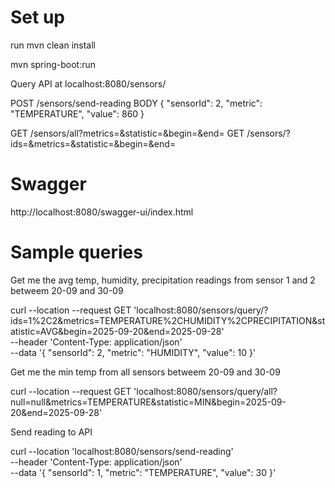 # Set up 
run mvn clean install

mvn spring-boot:run 

Query API at localhost:8080/sensors/ 

POST /sensors/send-reading 
BODY 
{
    "sensorId": 2,
    "metric": "TEMPERATURE",
    "value": 860
}

GET /sensors/all?metrics=&statistic=&begin=&end=
GET /sensors/?ids=&metrics=&statistic=&begin=&end=


# Swagger 
http://localhost:8080/swagger-ui/index.html

# Sample queries

Get me the avg temp, humidity, precipitation readings from sensor 1 and 2 betweem 20-09 and 30-09 

curl --location --request GET 'localhost:8080/sensors/query/?ids=1%2C2&metrics=TEMPERATURE%2CHUMIDITY%2CPRECIPITATION&statistic=AVG&begin=2025-09-20&end=2025-09-28' \
--header 'Content-Type: application/json' \
--data '{
    "sensorId": 2,
    "metric": "HUMIDITY",
    "value": 10
}'


Get me the min temp from all sensors betweem 20-09 and 30-09 

curl --location --request GET 'localhost:8080/sensors/query/all?null=null&metrics=TEMPERATURE&statistic=MIN&begin=2025-09-20&end=2025-09-28'


Send reading to API 

curl --location 'localhost:8080/sensors/send-reading' \
--header 'Content-Type: application/json' \
--data '{
    "sensorId": 1,
    "metric": "TEMPERATURE",
    "value": 30
}'

